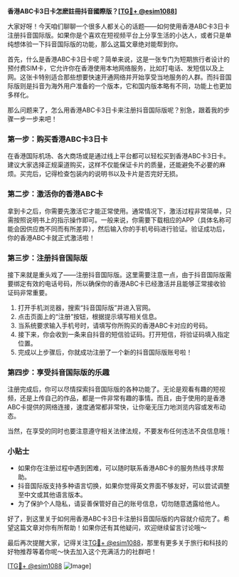 **香港ABC卡3日卡怎麽註冊抖音國際版？[[TG💪+ @esim1088](https://t.me/s/esim1088)]**

大家好呀！今天咱们聊聊一个很多人都关心的话题——如何使用香港ABC卡3日卡注册抖音国际版。如果你是个喜欢在短视频平台上分享生活的小达人，或者只是单纯想体验一下抖音国际版的功能，那么这篇文章绝对能帮到你。

首先，什么是香港ABC卡3日卡呢？简单来说，这是一张专门为短期旅行者设计的预付费SIM卡，它允许你在香港使用本地网络服务，比如打电话、发短信以及上网。这张卡特别适合那些想要快速开通网络并开始享受当地服务的人群。而抖音国际版则是抖音为海外用户准备的一个版本，它和国内版本略有不同，功能上也更加多样化。

那么问题来了，怎么用香港ABC卡3日卡来注册抖音国际版呢？别急，跟着我的步骤一步一步来吧！

### **第一步：购买香港ABC卡3日卡**

在香港国际机场、各大商场或是通过线上平台都可以轻松买到香港ABC卡3日卡。建议大家选择正规渠道购买，这样不仅能保证卡片的质量，还能避免不必要的麻烦。买完后，记得检查包装内的说明书以及卡片是否完好无损。

### **第二步：激活你的香港ABC卡**

拿到卡之后，你需要先激活它才能正常使用。通常情况下，激活过程非常简单，只需按照说明书上的指示操作即可。一般来说，你需要下载相应的APP（具体名称可能会因供应商不同而有所差异），然后输入你的手机号码进行验证。验证成功后，你的香港ABC卡就正式激活啦！

### **第三步：注册抖音国际版**

接下来就是重头戏了——注册抖音国际版。这里需要注意一点，由于抖音国际版需要绑定有效的电话号码，所以确保你的香港ABC卡已经激活并且能够正常接收验证码非常重要。

1. 打开手机浏览器，搜索“抖音国际版”并进入官网。
2. 点击页面上的“注册”按钮，根据提示填写相关信息。
3. 当系统要求输入手机号时，请填写你所购买的香港ABC卡对应的号码。
4. 接下来，你会收到一条来自抖音的短信验证码。打开短信，将验证码填入指定位置。
5. 完成以上步骤后，你就成功注册了一个新的抖音国际版账号啦！

### **第四步：享受抖音国际版的乐趣**

注册完成后，你可以尽情探索抖音国际版的各种功能了。无论是观看有趣的短视频，还是上传自己的作品，都是一件非常有趣的事情。而且，由于使用的是香港ABC卡提供的网络连接，速度通常都非常快，让你毫无压力地浏览内容或发布动态。

当然，在享受的同时也要注意遵守相关法律法规，不要发布任何违法不良信息哦！

### **小贴士**

- 如果你在注册过程中遇到困难，可以随时联系香港ABC卡的服务热线寻求帮助。
- 抖音国际版支持多种语言切换，如果你觉得英文界面不够友好，可以尝试调整至中文或其他语言版本。
- 为了保护个人隐私，请妥善保管好自己的账号信息，切勿随意透露给他人。

好了，到这里关于如何用香港ABC卡3日卡注册抖音国际版的内容就介绍完了。希望这篇文章对你有所帮助！如果你还有其他疑问，欢迎继续留言讨论哦～

最后再次提醒大家，记得关注[TG💪+ @esim1088](https://t.me/s/esim1088)，那里有更多关于旅行和科技的好物推荐等着你呢～快去加入这个充满活力的社群吧！

[[TG💪+ @esim1088](https://t.me/s/esim1088) ![Image](https://i.postimg.cc/4NQfJmqS/Snipaste-2025-05-13-00-14-12.png)]